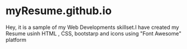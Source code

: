 # myResume.github.io
Hey, it is a sample of my Web Developments skillset.I have created my Resume usinh HTML , CSS, bootstarp and icons using "Font Awesome" platform
